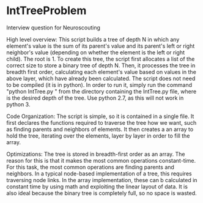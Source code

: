 # IntTreeProblem
Interview question for Neuroscouting

High level overview:
This script builds a tree of depth N in which any element's value is the sum of its parent's value and its parent's left or right neighbor's value (depending on whether the element is the left or right child). The root is 1.
To create this tree, the script first allocates a list of the correct size to store a binary tree of depth N. Then, it processes the tree in breadth first order, calculating each element's value based on values in the above layer, which have already been calculated.
The script does not need to be compiled (it is in python). In order to run it, simply run the command "python IntTree.py <N>" from the directory containing the IntTree.py file, where <N> is the desired depth of the tree. Use python 2.7, as this will not work in python 3.

Code Organization:
The script is simple, so it is contained in a single file. It first declares the functions required to traverse the tree how we want, such as finding parents and neighbors of elements.
It then creates a an array to hold the tree, iterating over the elements, layer by layer in order to fill the array.

Optimizations:
The tree is stored in breadth-first order as an array. The reason for this is that it makes the most common operations constant-time. For this task, the most common operations are finding parents and neighbors. In a typical node-based implementation of a tree, this requires traversing node links. In the array implementation, these can b calculated in constant time by using math and exploiting the linear layout of data. It is also ideal because the binary tree is completely full, so no space is wasted.
